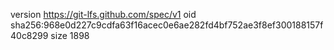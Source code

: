 version https://git-lfs.github.com/spec/v1
oid sha256:968e0d227c9cdfa63f16acec0e6ae282fd4bf752ae3f8ef300188157f40c8299
size 1898
